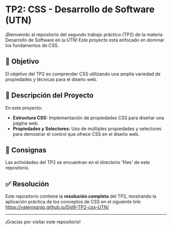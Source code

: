 # TP2: CSS - Desarrollo de Software (UTN)
¡Bienvenido al repositorio del segundo trabajo práctico (TP2) de la materia Desarrollo de Software en la UTN! Este proyecto está enfocado en dominar los fundamentos de CSS.

## 📌 Objetivo
El objetivo del TP2 es comprender CSS utilizando una amplia variedad de propiedades y técnicas para el diseño web.

## 📂 Descripción del Proyecto
En este proyecto:

- **Estructura CSS:** Implementación de propiedades CSS para diseñar una página web.
- **Propiedades y Selectores:** Uso de múltiples propiedades y selectores para demostrar el control que ofrece CSS en el diseño web.

## 📑 Consignas
Las actividades del TP2 se encuentran en el directorio 'files' de este repositorio.

## ✅ Resolución

Este repositorio contiene la **resolución completa** del TP2, mostrando la aplicación práctica de los conceptos de CSS en el siguiente link: https://valenisgroo.github.io/DsW-TP2-css-UTN/

---

¡Gracias por visitar este repositorio!

